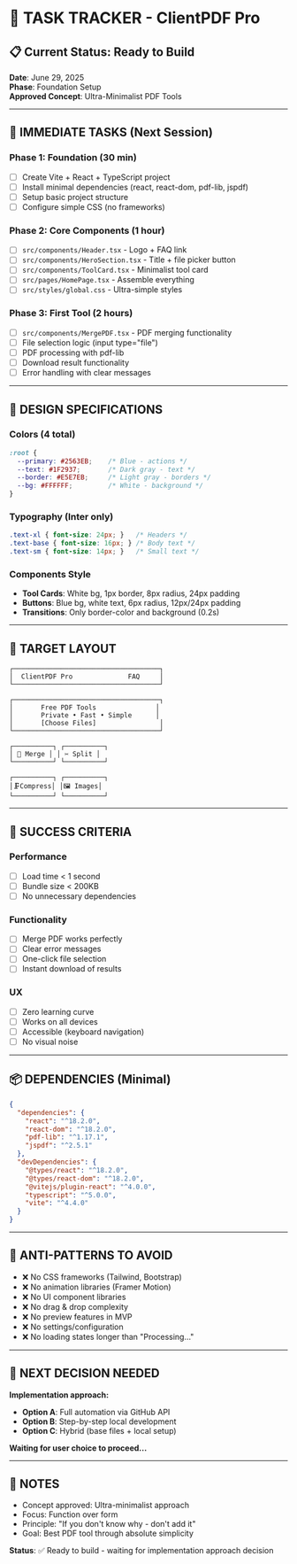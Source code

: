 # 🎯 TASK TRACKER - ClientPDF Pro

## 📋 Current Status: Ready to Build
**Date**: June 29, 2025  
**Phase**: Foundation Setup  
**Approved Concept**: Ultra-Minimalist PDF Tools  

---

## 🚀 IMMEDIATE TASKS (Next Session)

### Phase 1: Foundation (30 min)
- [ ] Create Vite + React + TypeScript project
- [ ] Install minimal dependencies (react, react-dom, pdf-lib, jspdf)
- [ ] Setup basic project structure
- [ ] Configure simple CSS (no frameworks)

### Phase 2: Core Components (1 hour)
- [ ] `src/components/Header.tsx` - Logo + FAQ link
- [ ] `src/components/HeroSection.tsx` - Title + file picker button
- [ ] `src/components/ToolCard.tsx` - Minimalist tool card
- [ ] `src/pages/HomePage.tsx` - Assemble everything
- [ ] `src/styles/global.css` - Ultra-simple styles

### Phase 3: First Tool (2 hours)
- [ ] `src/components/MergePDF.tsx` - PDF merging functionality
- [ ] File selection logic (input type="file")
- [ ] PDF processing with pdf-lib
- [ ] Download result functionality
- [ ] Error handling with clear messages

---

## 🎨 DESIGN SPECIFICATIONS

### Colors (4 total)
```css
:root {
  --primary: #2563EB;    /* Blue - actions */
  --text: #1F2937;       /* Dark gray - text */
  --border: #E5E7EB;     /* Light gray - borders */
  --bg: #FFFFFF;         /* White - background */
}
```

### Typography (Inter only)
```css
.text-xl { font-size: 24px; }   /* Headers */
.text-base { font-size: 16px; } /* Body text */
.text-sm { font-size: 14px; }   /* Small text */
```

### Components Style
- **Tool Cards**: White bg, 1px border, 8px radius, 24px padding
- **Buttons**: Blue bg, white text, 6px radius, 12px/24px padding
- **Transitions**: Only border-color and background (0.2s)

---

## 📱 TARGET LAYOUT

```
┌─────────────────────────────────────┐
│  ClientPDF Pro              FAQ     │
└─────────────────────────────────────┘

┌─────────────────────────────────────┐
│       Free PDF Tools               │
│       Private • Fast • Simple      │
│       [Choose Files]                │
└─────────────────────────────────────┘

┌──────────┐ ┌──────────┐
│ 🔗 Merge │ │ ✂️ Split │
└──────────┘ └──────────┘

┌──────────┐ ┌──────────┐
│🗜️Compress│ │🖼️ Images│
└──────────┘ └──────────┘
```

---

## 🎯 SUCCESS CRITERIA

### Performance
- [ ] Load time < 1 second
- [ ] Bundle size < 200KB
- [ ] No unnecessary dependencies

### Functionality  
- [ ] Merge PDF works perfectly
- [ ] Clear error messages
- [ ] One-click file selection
- [ ] Instant download of results

### UX
- [ ] Zero learning curve
- [ ] Works on all devices
- [ ] Accessible (keyboard navigation)
- [ ] No visual noise

---

## 📦 DEPENDENCIES (Minimal)

```json
{
  "dependencies": {
    "react": "^18.2.0",
    "react-dom": "^18.2.0",
    "pdf-lib": "^1.17.1",
    "jspdf": "^2.5.1"
  },
  "devDependencies": {
    "@types/react": "^18.2.0",
    "@types/react-dom": "^18.2.0",
    "@vitejs/plugin-react": "^4.0.0",
    "typescript": "^5.0.0",
    "vite": "^4.4.0"
  }
}
```

---

## 🚫 ANTI-PATTERNS TO AVOID

- ❌ No CSS frameworks (Tailwind, Bootstrap)
- ❌ No animation libraries (Framer Motion)
- ❌ No UI component libraries
- ❌ No drag & drop complexity
- ❌ No preview features in MVP
- ❌ No settings/configuration
- ❌ No loading states longer than "Processing..."

---

## 🔄 NEXT DECISION NEEDED

**Implementation approach:**
- **Option A**: Full automation via GitHub API
- **Option B**: Step-by-step local development  
- **Option C**: Hybrid (base files + local setup)

**Waiting for user choice to proceed...**

---

## 📝 NOTES

- Concept approved: Ultra-minimalist approach
- Focus: Function over form
- Principle: "If you don't know why - don't add it"
- Goal: Best PDF tool through absolute simplicity

**Status**: ✅ Ready to build - waiting for implementation approach decision